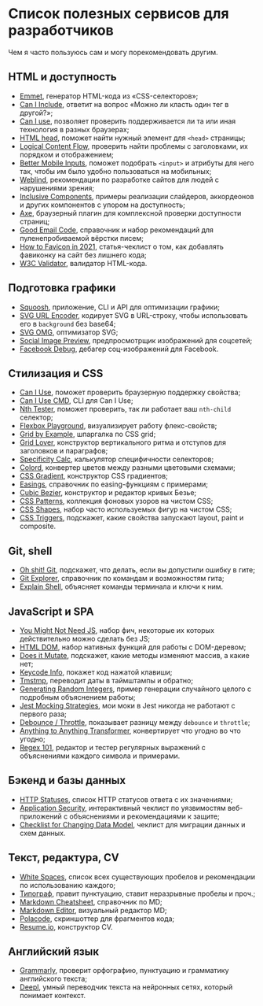 # Список полезных сервисов для разработчиков

Чем я часто пользуюсь сам и могу порекомендовать другим.

## HTML и доступность

- [Emmet](https://www.emmet.io), генератор HTML-кода из «CSS-селекторов»;
- [Can I Include](https://caninclude.glitch.me), ответит на вопрос «Можно ли класть один тег в другой?»;
- [Can I use](https://caniuse.com/?search=flex), позволяет проверить поддерживается ли та или иная технология в разных браузерах;
- [HTML head](https://html-head.ru), поможет найти нужный элемент для `<head>` страницы;
- [Logical Content Flow](https://defaced.dev/tools/logical-content-flow/), проверить найти проблемы с заголовками, их порядком и отображением;
- [Better Mobile Inputs](https://better-mobile-inputs.netlify.app), поможет подобрать `<input>` и атрибуты для него так, чтобы им было удобно пользоваться на мобильных;
- [Weblind](https://weblind.ru), рекомендации по разработке сайтов для людей с нарушениями зрения;
- [Inclusive Components](https://inclusive-components.design), примеры реализации слайдеров, аккордеонов и других компонентов с упором на доступность;
- [Axe](https://www.deque.com/axe/), браузерный плагин для комплексной проверки доступности страниц;
- [Good Email Code](https://www.goodemailcode.com), справочник и набор рекомендаций для пуленепробиваемой вёрстки писем;
- [How to Favicon in 2021](https://evilmartians.com/chronicles/how-to-favicon-in-2021-six-files-that-fit-most-needs), статья-чеклист о том, как добавлять фавиконку на сайт без лишнего кода;
- [W3C Validator](https://validator.w3.org/nu/#textarea), валидатор HTML-кода.

## Подготовка графики

- [Squoosh](https://squoosh.app), приложение, CLI и API для оптимизации графики;
- [SVG URL Encoder](https://yoksel.github.io/url-encoder/ru/), кодирует SVG в URL-строку, чтобы использовать его в `background` без base64;
- [SVG OMG](https://jakearchibald.github.io/svgomg/), оптимизатор SVG;
- [Social Image Preview](https://socialsharepreview.com/), предпросмотрщик изображений для соцсетей;
- [Facebook Debug](https://developers.facebook.com/tools/debug/), дебагер соц-изображений для Facebook.

## Стилизация и CSS

- [Can I Use](https://caniuse.com/), поможет проверить браузерную поддержку свойства;
- [Can I Use CMD](https://github.com/sgentle/caniuse-cmd), CLI для Can I Use;
- [Nth Tester](https://css-tricks.com/examples/nth-child-tester/), поможет проверить, так ли работает ваш `nth-child` селектор;
- [Flexbox Playground](https://codepen.io/enxaneta/full/adLPwv/), визуализирует работу флекс-свойств;
- [Grid by Example](https://gridbyexample.com/examples/), шпаргалка по CSS grid;
- [Grid Lover](https://www.gridlover.net/try), конструктор вертикального ритма и отступов для заголовков и параграфов;
- [Specificity Calc](https://specificity.keegan.st), калькулятор специфичности селекторов;
- [Colord](https://colord.omgovich.ru), конвертер цветов между разными цветовыми схемами;
- [CSS Gradient](https://cssgradient.io), конструктор CSS градиентов;
- [Easings](https://easings.net), справочник по easing-функциям с примерами;
- [Cubic Bezier](https://cubic-bezier.com/#.87,0,.13,1), конструктор и редактор кривых Безье;
- [CSS Patterns](https://projects.verou.me/css3patterns/), коллекция фоновых узоров на чистом CSS;
- [CSS Shapes](https://css-tricks.com/the-shapes-of-css/), набор часто используемых фигур на чистом CSS;
- [CSS Triggers](https://csstriggers.com), подскажет, какие свойства запускают layout, paint и composite.

## Git, shell

- [Oh shit! Git](https://ohshitgit.com), подскажет, что делать, если вы допустили ошибку в гите;
- [Git Explorer](https://gitexplorer.com), справочник по командам и возможностям гита;
- [Explain Shell](https://explainshell.com), объясняет команды терминала и ключи к ним.

## JavaScript и SPA

- [You Might Not Need JS](http://youmightnotneedjs.com), набор фич, некоторые их которых действительно можно сделать без JS;
- [HTML DOM](https://htmldom.dev), набор нативных функций для работы с DOM-деревом;
- [Does it Mutate](https://doesitmutate.xyz), подскажет, какие методы изменяют массив, а какие нет;
- [Keycode Info](http://keycode.info), покажет код нажатой клавиши;
- [Tmstmp](https://bespoyasov.ru/tmstmp/), переводит даты в таймштампы и обратно;
- [Generating Random Integers](https://stackoverflow.com/a/1527820/3141337), пример генерации случайного целого с подробным объяснением работы;
- [Jest Mocking Strategies](https://mercedesbernard.com/blog/jest-mocking-strategies), мои моки в Jest никогда не работают с первого раза;
- [Debounce / Throttle](http://demo.nimius.net/debounce_throttle/), показывает разницу между `debounce` и `throttle`;
- [Anything to Anything Transformer](https://transform.tools/json-schema-to-openapi-schema), конвертирует что угодно во что угодно;
- [Regex 101](https://regex101.com), редактор и тестер регулярных выражений с объяснениями каждого символа и примерами.

## Бэкенд и базы данных

- [HTTP Statuses](https://httpstatuses.com), список HTTP статусов ответа с их значениями;
- [Application Security](https://application.security/free/owasp-top-10), интерактивный чеклист по уязвимостям веб-приложений с объяснениями и рекомендациями к защите;
- [Checklist for Changing Data Model](https://rtpg.co/2021/06/07/changes-checklist.html), чеклист для миграции данных и схем данных.

## Текст, редактура, CV

- [White Spaces](https://kirillbelyaev.com/s/), список всех существующих пробелов и рекомендации по использованию каждого;
- [Типограф](https://typograf.github.io/mobile.html), правит пунктуацию, ставит неразрывные пробелы и проч.;
- [Markdown Cheatsheet](https://github.com/adam-p/markdown-here/wiki/Markdown-Cheatsheet), справочник по MD;
- [Markdown Editor](https://readme.so), визуальный редактор MD;
- [Polacode](https://github.com/octref/polacode), скриншоттер для фрагментов кода;
- [Resume.io](https://resume.io), конструктор CV.

## Английский язык

- [Grammarly](https://app.grammarly.com), проверит орфографию, пунктуацию и грамматику английского текста;
- [Deepl](https://www.deepl.com/translator), умный переводчик текста на нейронных сетях, который понимает контекст.
